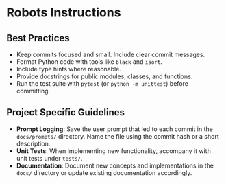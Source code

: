 # Robots Instructions

## Best Practices

- Keep commits focused and small. Include clear commit messages.
- Format Python code with tools like `black` and `isort`.
- Include type hints where reasonable.
- Provide docstrings for public modules, classes, and functions.
- Run the test suite with `pytest` (or `python -m unittest`) before committing.

## Project Specific Guidelines

- **Prompt Logging**: Save the user prompt that led to each commit in the `docs/prompts/` directory. Name the file using the commit hash or a short description.
- **Unit Tests**: When implementing new functionality, accompany it with unit tests under `tests/`.
- **Documentation**: Document new concepts and implementations in the `docs/` directory or update existing documentation accordingly.

